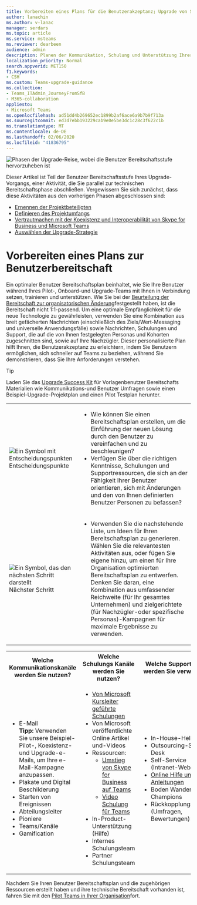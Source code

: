 ```yaml
---
title: Vorbereiten eines Plans für die Benutzerakzeptanz; Upgrade von Skype for Business auf Teams
author: lanachin
ms.author: v-lanac
manager: serdars
ms.topic: article
ms.service: msteams
ms.reviewer: dearbeen
audience: admin
description: Planen der Kommunikation, Schulung und Unterstützung Ihrer Benutzer während Ihres Pilotprojekts, Onboard-und Upgrade auf Teams
localization_priority: Normal
search.appverid: MET150
f1.keywords:
- CSH
ms.custom: Teams-upgrade-guidance
ms.collection:
- Teams_ITAdmin_JourneyFromSfB
- M365-collaboration
appliesto:
- Microsoft Teams
ms.openlocfilehash: ad51dd4b269652ec1899b2af6ace6a9b7b9f713a
ms.sourcegitcommit: ed3d7ebb193229cab9e0e5be3dc1c28c3f622c1b
ms.translationtype: MT
ms.contentlocale: de-DE
ms.lasthandoff: 02/06/2020
ms.locfileid: "41836795"
---
```

![Phasen der Upgrade-Reise, wobei die Benutzer Bereitschaftsstufe hervorzuheben ist](media/upgrade-banner-user-readiness.png "Phasen der Upgrade-Reise mit dem Schwerpunkt auf der Benutzer Bereitschaftsstufe")

Dieser Artikel ist Teil der Benutzer Bereitschaftsstufe Ihres Upgrade-Vorgangs, einer Aktivität, die Sie parallel zur technischen Bereitschaftsphase abschließen. Vergewissern Sie sich zunächst, dass diese Aktivitäten aus den vorherigen Phasen abgeschlossen sind:

- [Ernennen der Projektbeteiligten](upgrade-enlist-stakeholders.md)
- [Definieren des Projektumfangs](https://aka.ms/SkypetoTeams-Scope)
- [Vertrautmachen mit der Koexistenz und Interoperabilität von Skype for Business und Microsoft Teams](https://aka.ms/SkypeToTeams-Coexist)
- [Auswählen der Upgrade-Strategie](upgrade-and-coexistence-of-skypeforbusiness-and-teams.md)

# <a name="prepare-a-user-readiness-plan"></a>Vorbereiten eines Plans zur Benutzerbereitschaft

Ein optimaler Benutzer Bereitschaftsplan beinhaltet, wie Sie Ihre Benutzer während Ihres Pilot-, Onboard-und Upgrade-Teams mit Ihnen in Verbindung setzen, trainieren und unterstützen. Wie Sie bei der [Beurteilung der Bereitschaft zur organisatorischen Änderung](https://aka.ms/OrgReadiness)festgestellt haben, ist die Bereitschaft nicht 1:1-passend. Um eine optimale Empfänglichkeit für die neue Technologie zu gewährleisten, verwenden Sie eine Kombination aus breit gefächerten Nachrichten (einschließlich des Ziels/Wert-Messaging und universelle Anwendungsfälle) sowie Nachrichten, Schulungen und Support, die auf die von Ihnen festgelegten Personas und Kohorten zugeschnitten sind, sowie auf Ihre Nachzügler. Dieser personalisierte Plan hilft Ihnen, die Benutzerakzeptanz zu erleichtern, indem Sie Benutzern ermöglichen, sich schneller auf Teams zu beziehen, während Sie demonstrieren, dass Sie Ihre Anforderungen verstehen.

> [!Tip]
> Laden Sie das [Upgrade Success Kit](https://aka.ms/UpgradeSuccessKit) für Vorlagenbenutzer Bereitschafts Materialien wie Kommunikations-und Benutzer Umfragen sowie einen Beispiel-Upgrade-Projektplan und einen Pilot Testplan herunter.

| | |
|---|---|
| ![Ein Symbol mit Entscheidungspunkten](media/audio_conferencing_image7.png) <br/>Entscheidungspunkte|<ul><li>Wie können Sie einen Bereitschaftsplan erstellen, um die Einführung der neuen Lösung durch den Benutzer zu vereinfachen und zu beschleunigen?</li><li>Verfügen Sie über die richtigen Kenntnisse, Schulungen und Supportressourcen, die sich an der Fähigkeit Ihrer Benutzer orientieren, sich mit Änderungen und den von Ihnen definierten Benutzer Personen zu befassen?</li></ul> |
| ![Ein Symbol, das den nächsten Schritt darstellt](media/audio_conferencing_image9.png)<br/>Nächster Schritt|<ul><li>Verwenden Sie die nachstehende Liste, um Ideen für Ihren Bereitschaftsplan zu generieren. Wählen Sie die relevantesten Aktivitäten aus, oder fügen Sie eigene hinzu, um einen für Ihre Organisation optimierten Bereitschaftsplan zu entwerfen. Denken Sie daran, eine Kombination aus umfassender Reichweite (für Ihr gesamtes Unternehmen) und zielgerichtete (für Nachzügler-oder spezifische Personas)-Kampagnen für maximale Ergebnisse zu verwenden.</li></ul>|

<div class="mx-tableFixed">
<table>
<tbody>
<tr><th>Welche Kommunikationskanäle werden Sie nutzen?</th><th>Welche Schulungs Kanäle werden Sie nutzen?</th><th>Welche Supportkanäle werden Sie verwenden?</th></tr>
<tr><td><ul><li>E-Mail<br><strong>Tipp:</strong> Verwenden Sie unsere Beispiel-Pilot-, Koexistenz-und Upgrade-e-Mails, um Ihre e-Mail-Kampagne anzupassen.</li><li>Plakate und Digital Beschilderung</li><li>Starten von Ereignissen</li><li>Abteilungsleiter</li><li>Pioniere</li><li>Teams/Kanäle</li><li>Gamification</li></ul></td><td><ul><li><a href="https://aka.ms/teamslivetraining" data-raw-source="[Instructor-led training for Microsoft Teams](https://aka.ms/teamslivetraining)">Von Microsoft Kursleiter geführte Schulungen</a></li><li>Von Microsoft veröffentlichte Online Artikel und-Videos</li><li>Ressourcen:<ul><li><a href="https://support.office.com/article/Switch-to-Teams-from-Skype-for-Business-6295a0ae-4e8e-4bba-a100-64cc951cc964" data-raw-source="[Switch to Teams from Skype for Business](https://support.office.com/article/Switch-to-Teams-from-Skype-for-Business-6295a0ae-4e8e-4bba-a100-64cc951cc964)">Umstieg von Skype for Business auf Teams</a></li><li><a href="https://support.office.com/article/microsoft-teams-video-training-4f108e54-240b-4351-8084-b1089f0d21d7?wt.mc_id=otc_home" data-raw-source="[Teams Video Training](https://support.office.com/article/microsoft-teams-video-training-4f108e54-240b-4351-8084-b1089f0d21d7?wt.mc_id=otc_home)">Video Schulung für Teams</a></li></ul></li><li>In-Product-Unterstützung (Hilfe)</li><li>Internes Schulungsteam</li><li>Partner Schulungsteam</li></ul></td><td><ul><li>In-House-Helpdesk</li><li>Outsourcing-Support-Desk</li><li>Self-Service (Intranet-Website)</li><li><a href="https://support.office.com/teams" data-raw-source="[Online help and how-to](https://support.office.com/teams)">Online Hilfe und Anleitungen</a></li><li>Boden Wanderer und Champions</li><li>Rückkopplungsschleife (Umfragen, Bewertungen)</li></ul></td></tr>
</tbody>
</table>
</div>

Nachdem Sie Ihren Benutzer Bereitschaftsplan und die zugehörigen Ressourcen erstellt haben und ihre technische Bereitschaft vorhanden ist, fahren Sie mit den [Pilot Teams in Ihrer Organisation](https://aka.ms/SkypeToTeams-Pilot)fort.
